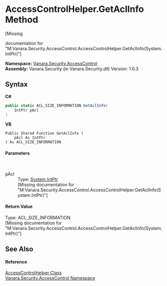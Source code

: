 # AccessControlHelper.GetAclInfo Method 
 

\[Missing <summary> documentation for "M:Vanara.Security.AccessControl.AccessControlHelper.GetAclInfo(System.IntPtr)"\]

**Namespace:**&nbsp;<a href="62a937f8-234b-6e15-2f22-272a8ae206a7">Vanara.Security.AccessControl</a><br />**Assembly:**&nbsp;Vanara.Security (in Vanara.Security.dll) Version: 1.0.3

## Syntax

**C#**<br />
``` C#
public static ACL_SIZE_INFORMATION GetAclInfo(
	IntPtr pAcl
)
```

**VB**<br />
``` VB
Public Shared Function GetAclInfo ( 
	pAcl As IntPtr
) As ACL_SIZE_INFORMATION
```


#### Parameters
&nbsp;<dl><dt>pAcl</dt><dd>Type: <a href="http://msdn2.microsoft.com/en-us/library/5he14kz8" target="_blank">System.IntPtr</a><br />\[Missing <param name="pAcl"/> documentation for "M:Vanara.Security.AccessControl.AccessControlHelper.GetAclInfo(System.IntPtr)"\]</dd></dl>

#### Return Value
Type: ACL_SIZE_INFORMATION<br />\[Missing <returns> documentation for "M:Vanara.Security.AccessControl.AccessControlHelper.GetAclInfo(System.IntPtr)"\]

## See Also


#### Reference
<a href="481af0cb-3c08-3c93-e448-e028e740de95">AccessControlHelper Class</a><br /><a href="62a937f8-234b-6e15-2f22-272a8ae206a7">Vanara.Security.AccessControl Namespace</a><br />
